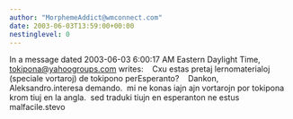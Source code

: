 ```yaml
---
author: "MorphemeAddict@wmconnect.com"
date: 2003-06-03T13:59:00+00:00
nestinglevel: 0
---
```

In a message dated 2003-06-03 6:00:17 AM Eastern Daylight Time, [tokipona@yahoogroups.com](mailto://tokipona@yahoogroups.com) writes:
    Cxu estas pretaj lernomaterialoj (speciale vortaroj) de tokipono perEsperanto?    Dankon, Aleksandro.interesa demando.  mi ne konas iajn ajn vortarojn por tokipona krom tiuj en la angla.  sed traduki tiujn en esperanton ne estus malfacile.stevo